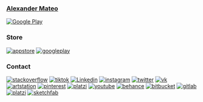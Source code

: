 <!-- ### [We are Okan](https://weareokan.com/) -->
### [Alexander Mateo](https://alexandermateo.com/)

[![Google Play](https://user-images.githubusercontent.com/13637191/120913798-0dbee200-c657-11eb-9b30-98e517216742.jpg)](https://weareokan.com/)

### Store

[![appstore](https://alexandermateo.com/assets/assets/contact/about/appstore.png)](link)
[![googleplay](https://alexandermateo.com/assets/assets/contact/about/googleplay.png)](link)

### Contact
[![stackoverflow](https://alexandermateo.com/assets/assets/contact/about/stackoverflow.png)](link)
[![tiktok](https://alexandermateo.com/assets/assets/contact/about/tiktok.png)](link)
[![Linkedin](https://alexandermateo.com/assets/assets/contact/about/linkedin.png)](link)
[![instagram](https://alexandermateo.com/assets/assets/contact/about/instagram.png)](link)
[![twitter](https://alexandermateo.com/assets/assets/contact/about/twitter.png)](link)
[![vk](https://alexandermateo.com/assets/assets/contact/about/vk.png)](link)
[![artstation](https://alexandermateo.com/assets/assets/contact/about/artstation.png)](link)
[![pinterest](https://alexandermateo.com/assets/assets/contact/about/pinterest.png)](link)
[![platzi](https://alexandermateo.com/assets/assets/contact/about/platzi.png)](link)
[![youtube](https://alexandermateo.com/assets/assets/contact/about/youtube.png)](link)
[![behance](https://alexandermateo.com/assets/assets/contact/about/behance.png)](link)
[![bitbucket](https://alexandermateo.com/assets/assets/contact/about/bitbucket.png)](link)
[![gitlab](https://alexandermateo.com/assets/assets/contact/about/gitlab.png)](link)
[![platzi](https://alexandermateo.com/assets/assets/contact/about/platzi.png)](link)
[![sketchfab](https://alexandermateo.com/assets/assets/contact/about/sketchfab.png)](link)


<!--
**silexcorp/silexcorp** is a ✨ _special_ ✨ repository because its `README.md` (this file) appears on your GitHub profile.

Here are some ideas to get you started:

- 🔭 I’m currently working on ...
- 🌱 I’m currently learning ...
- 👯 I’m looking to collaborate on ...
- 🤔 I’m looking for help with ...
- 💬 Ask me about ...
- 📫 How to reach me: ...
- 😄 Pronouns: ...
- ⚡ Fun fact: ...
-->
